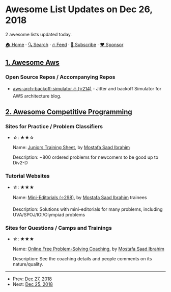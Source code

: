 # Awesome List Updates on Dec 26, 2018

2 awesome lists updated today.

[🏠 Home](/README.md) · [🔍 Search](https://www.trackawesomelist.com/search/) · [🔥 Feed](https://www.trackawesomelist.com/rss.xml) · [📮 Subscribe](https://trackawesomelist.us17.list-manage.com/subscribe?u=d2f0117aa829c83a63ec63c2f&id=36a103854c) · [❤️  Sponsor](https://github.com/sponsors/theowenyoung)



## [1. Awesome Aws](/content/donnemartin/awesome-aws/README.md)

### Open Source Repos / Accompanying Repos

*   [aws-arch-backoff-simulator :fire: (⭐214)](https://github.com/awslabs/aws-arch-backoff-simulator) - Jitter and backoff Simulator for AWS architecture blog.

## [2. Awesome Competitive Programming](/content/lnishan/awesome-competitive-programming/README.md)

### Sites for Practice / Problem Classifiers

- ☆: ★★☆

  Name: [Juniors Training Sheet](https://goo.gl/unDETI), by [Mostafa Saad Ibrahim](https://sites.google.com/site/mostafasibrahim/)

  Description: \~800 ordered problems for newcomers to be good up to Div2-D



### Tutorial Websites

- ☆: ★★★

  Name: [Mini-Editorials (⭐298)](https://github.com/mostafa-saad/MyCompetitiveProgramming), by [Mostafa Saad Ibrahim](https://sites.google.com/site/mostafasibrahim/) trainees

  Description: Solutions with mini-editorials for many problems, including UVA/SPOJ/IOI/Olympiad problems



### Sites for Questions / Camps and Trainings

- ☆: ★★★

  Name: [Online Free Problem-Solving Coaching](https://codeforces.com/blog/mostafa.saad.fci), by [Mostafa Saad Ibrahim](https://sites.google.com/site/mostafasibrahim/)

  Description: See the coaching details and people comments on its nature/quality.



---

- Prev: [Dec 27, 2018](/content/2018/12/27/README.md)
- Next: [Dec 25, 2018](/content/2018/12/25/README.md)